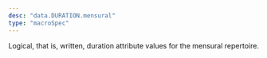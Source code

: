 ```yaml
---
desc: "data.DURATION.mensural"
type: "macroSpec"
---
```


Logical, that is, written, duration attribute values for the mensural repertoire.